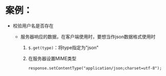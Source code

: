 # 案例：

 - 校验用户名是否存在

    - 服务器响应的数据，在客户端使用时，要想当作json数据格式使用时

        1.  `$.get(type)`：将type指定为"json"

        2.  在服务器设置MIME类型

            `response.setContentType("application/json;charset=utf-8");`